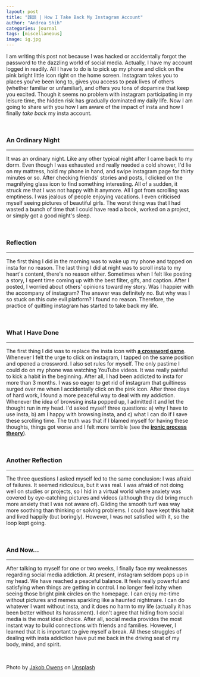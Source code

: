 ```yaml
---
layout: post
title: "雜談 | How I Take Back My Instagram Account"
author: "Andrea Shih"
categories: journal
tags: [miscellaneous]
image: ig.jpg
---
```


I am writing this post not because I was hacked or accidentally forgot the password to the dazzling world of social media. Actually, I have my account logged in readily. All I have to do is to pick up my phone and click on the pink bright little icon right on the home screen. Instagram takes you to places you've been long to, gives you access to peak lives of others (whether familiar or unfamiliar), and offers you tons of dopamine that keep you excited. Though it seems no problem with instagram participating in my leisure time, the hidden risk has gradually dominated my daily life. Now I am going to share with you how I am aware of the impact of insta and how I finally *take back* my insta account.

&nbsp;

### An Ordinary Night

---

It was an ordinary night. Like any other typical night after I came back to my dorm. Even though I was exhausted and really needed a cold shower, I'd lie on my mattress, hold my phone in hand, and swipe instagram page for thirty minutes or so. After checking friends' stories and posts, I clicked on the magnifying glass icon to find something interesting. All of a sudden, it struck me that I was not happy with it anymore. All I got from scrolling was emptiness. I was jealous of people enjoying vacations. I even criticised myself seeing pictures of beautiful girls. The worst thing was that I had wasted a bunch of time that I could have read a book, worked on a project, or simply got a good night's sleep.

&nbsp;

### Reflection

---

The first thing I did in the morning was to wake up my phone and tapped on insta for no reason. The last thing I did at night was to scroll insta to my heart's content, there's no reason either. Sometimes when I felt like posting a story, I spent time coming up with the best filter, gifs, and caption. After I posted, I worried about others' opinions toward my story. Was I happier with the accompany of instagram? The answer was definitely no. But why was I so stuck on this cute evil platform? I found no reason. Therefore, the practice of quitting instagram has started to take back my life.

&nbsp;

### What I Have Done

---

The first thing I did was to replace the insta icon with [**<u>a crossword game</u>**](https://apps.apple.com/us/app/new-york-times-crossword/id307569751). Whenever I felt the urge to click on instagram, I tapped on the same position and opened a crossword. I also set rules for myself. The only pastime I could do on my phone was watching YouTube videos. It was really painful to kick a habit in the beginning. After all, I had been addicted to insta for more than 3 months. I was so eager to get rid of instagram that guiltiness surged over me when I accidentally click on the pink icon. After three days of hard work, I found a more peaceful way to deal with my addiction. Whenever the idea of browsing insta popped up, I admitted it and let the thought run in my head. I'd asked myself three questions: a) why I have to use insta, b) am I happy with browsing insta, and c) what I can do if I save these scrolling time. The truth was that if I blamed myself for having these thoughts, things got worse and I felt more terrible (see the [**<u>ironic process theory</u>**](https://en.wikipedia.org/wiki/Ironic_process_theory)). 

&nbsp;

### Another Reflection

---

The three questions I asked myself led to the same conclusion: I was afraid of failures. It seemed ridiculous, but it was real. I was afraid of not doing well on studies or projects, so I hid in a virtual world where anxiety was covered by eye-catching pictures and videos (although they did bring much more anxiety that I was not aware of). Gliding the smooth turf was way more soothing than thinking or solving problems. I could have kept this habit and lived happily (but boringly). However, I was not satisfied with it, so the loop kept going. 

&nbsp;

### And Now...

---

After talking to myself for one or two weeks, I finally face my weaknesses regarding social media addiction. At present, instagram seldom pops up in my head. We have reached a peaceful balance. It feels really powerful and satisfying when things are getting in control. I no longer feel itchy when seeing those bright pink circles on the homepage. I can enjoy me-time without pictures and memes sparkling like a haunted nightmare. I can do whatever I want without insta, and it does no harm to my life (actually it has been better without its harassment). I don't agree that hiding from social media is the most ideal choice. After all, social media provides the most instant way to build connections with friends and families. However, I learned that it is important to give myself a break. All these struggles of dealing with insta addiction have put me back in the driving seat of my body, mind, and spirit.

&nbsp;

<span>Photo by <a href="https://unsplash.com/@jakobowens1?utm_source=unsplash&amp;utm_medium=referral&amp;utm_content=creditCopyText">Jakob Owens</a> on <a href="https://unsplash.com/s/photos/instagram?utm_source=unsplash&amp;utm_medium=referral&amp;utm_content=creditCopyText">Unsplash</a></span>